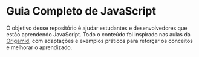 # Guia Completo de JavaScript

O objetivo desse repositório é ajudar estudantes e desenvolvedores que estão aprendendo JavaScript. Todo o conteúdo foi inspirado nas aulas da [Origamid](https://www.origamid.com), com adaptações e exemplos práticos para reforçar os conceitos e melhorar o aprendizado.
